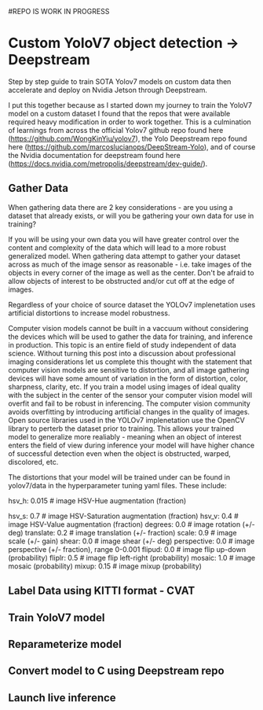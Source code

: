 #REPO IS WORK IN PROGRESS

# Custom YoloV7 object detection -> Deepstream
Step by step guide to train SOTA Yolov7 models on custom data then accelerate and deploy on Nvidia Jetson through Deepstream.

I put this together because as I started down my journey to train the YoloV7 model on a custom dataset I found that the repos that were available required heavy modification in order to work together. This is a culmination of learnings from across the official Yolov7 github repo found here (https://github.com/WongKinYiu/yolov7), the Yolo Deepstream repo found here (https://github.com/marcoslucianops/DeepStream-Yolo), and of course the Nvidia documentation for deepstream found here (https://docs.nvidia.com/metropolis/deepstream/dev-guide/).

## Gather Data
When gathering data there are 2 key considerations - are you using a dataset that already exists, or will you be gathering your own data for use in training?

If you will be using your own data you will have greater control over the content and complexity of the data which will lead to a more robust generalized model. When gathering data attempt to gather your dataset across as much of the image sensor as reasonable - i.e. take images of the objects in every corner of the image as well as the center. Don't be afraid to allow objects of interest to be obstructed and/or cut off at the edge of images.

Regardless of your choice of source dataset the YOLOv7 implenetation uses artificial distortions to increase model robustness.

Computer vision models cannot be built in a vaccuum without considering the devices which will be used to gather the data for training, and inference in production. This topic is an entire field of study independent of data science. Without turning this post into a discussion about professional imaging considerations let us complete this thought with the statement that computer vision models are sensitive to distortion, and all image gathering devices will have some amount of variation in the form of distortion, color, sharpness, clarity, etc. If you train a model using images of ideal quality with the subject in the center of the sensor your computer vision model will overfit and fail to be robust in inferencing. The computer vision community avoids overfitting by introducing artificial changes in the quality of images. Open source libraries used in the YOLOv7 implenetation use the OpenCV library to perterb the dataset prior to training. This allows your trained model to generalize more realiably - meaning when an object of interest enters the field of view during inference your model will have higher chance of successful detection even when the object is obstructed, warped, discolored, etc.

The distortions that your model will be trained under can be found in yolov7/data in the hyperparameter tuning yaml files. These include:

hsv_h: 0.015  # image HSV-Hue augmentation (fraction)

hsv_s: 0.7  # image HSV-Saturation augmentation (fraction)
hsv_v: 0.4  # image HSV-Value augmentation (fraction)
degrees: 0.0  # image rotation (+/- deg)
translate: 0.2  # image translation (+/- fraction)
scale: 0.9  # image scale (+/- gain)
shear: 0.0  # image shear (+/- deg)
perspective: 0.0  # image perspective (+/- fraction), range 0-0.001
flipud: 0.0  # image flip up-down (probability)
fliplr: 0.5  # image flip left-right (probability)
mosaic: 1.0  # image mosaic (probability)
mixup: 0.15  # image mixup (probability)


## Label Data using KITTI format - CVAT

## Train YoloV7 model

## Reparameterize model

## Convert model to C using Deepstream repo

## Launch live inference
